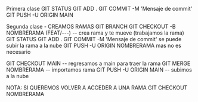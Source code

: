 
Primera clase 
GIT STATUS
GIT ADD .
GIT COMMIT -M 'Mensaje de commit'
GIT PUSH -U ORIGIN MAIN

Segunda clase - CREAMOS RAMAS 
GIT BRANCH
GIT CHECKOUT -B NOMBRERAMA (FEAT/---) -- crea rama y te mueve
    (trabajamos la rama)
    GIT STATUS
    GIT ADD .
    GIT COMMIT -M 'Mensaje de commit'
        se puede subir la rama a la nube
        GIT PUSH -U ORIGIN NOMBRERAMA
        mas no es necesario

GIT CHECKOUT MAIN -- regresamos a main para traer la rama
GIT MERGE NOMBRERAMA -- importamos rama
GIT PUSH -U ORIGIN MAIN  -- subimos a la nube

NOTA: SI QUEREMOS VOLVER A ACCEDER A UNA RAMA
GIT CHECKOUT NOMBRERAMA